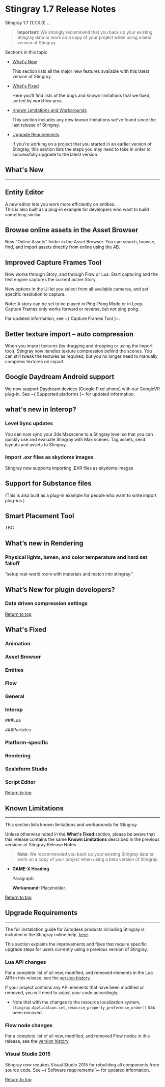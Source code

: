 # Stingray 1.7 Release Notes
<a name="top"></a>

Stingray 1.7 (1.7.X.0) ...

> **Important**: We strongly recommend that you back up your existing Stingray data or work on a copy of your project when using a beta version of Stingray.

Sections in this topic:

-	[What's New](#whats-new)

	This section lists all the major new features available with this latest version of Stingray.

-	[What's Fixed](#whats-fixed)

	Here you'll find lists of the bugs and known limitations that we fixed, sorted by workflow area.

-	[Known Limitations and Workarounds](#known-limitations)

	This section includes any new known limitations we've found since the last release of Stingray.

-	[Upgrade Requirements](#upgrade-requirements)

	If you're working on a project that you started in an earlier version of Stingray, this section lists the steps you may need to take in order to successfully upgrade to the latest version.

## What's New

* * *

## Entity Editor

A new editor lets you work more efficiently on entities.  
This is also built as a plug-in example for developers who want to build something similar. 

## Browse online assets in the Asset Browser
New “Online Assets” folder in the Asset Browser. You can search, browse, find, and import assets directly from online using the AB. 

## Improved Capture Frames Tool

Now works through Story, and through Flow or Lua. 
Start capturing and the test engine captures the current active Story. 

New options in the UI let you select from all available cameras, and set specific resolution to capture. 

Note: A story can be set to be played in Ping-Pong Mode or in Loop. Capture Frames only works forward or reverse, but not ping pong.

For updated information, see ~{ Capture Frames Tool }~.

## Better texture import – auto compression

When you import textures (by dragging and dropping or using the Import tool), Stingray now handles texture compression behind the scenes. You can still tweak the textures as required, but you no longer need to manually compress textures on import.

## Google Daydream Android support

We now support Daydream devices (Google Pixel phone) with our GoogleVR plug-in. See ~{ Supported platforms }~ for updated information.

## what's new in Interop? 

### Level Sync updates

You can now sync your 3ds Maxscene to a Stingray level so that you can quickly use and evaluate Stingray with Max scenes.
Tag assets, send layouts and assets to Stingray. 

### Import .exr files as skydome images

Stingray now supports importing .EXR files as skydome images

## Support for Substance files

(This is also built as a plug-in example for people who want to write import plug-ins.)

## Smart Placement Tool

TBC

## What’s new in Rendering

### Physical lights, lumen, and color temperature and hard set falloff

“setup real-world room with materials and match into stingray.”

## What’s New for plugin developers?

### Data driven compression settings

[Return to top](#top)

## What's Fixed

### Animation

### Asset Browser

### Entities

### Flow

### General

### Interop

###Lua

###Particles

### Platform-specific

### Rendering

### Scaleform Studio

### Script Editor

[Return to top](#top)

## Known Limitations

* * *

This section lists known limitations and workarounds for Stingray.

Unless otherwise noted in the **What's Fixed** section, please be aware that this release contains the same **Known Limitations** described in the previous versions of Stingray Release Notes.

> **Note**: We recommended you back up your existing Stingray data or work on a copy of your project when using a beta version of Stingray.

- **GAME-X Heading**

	Paragraph. 

	**Workaround:** Placeholder.

[Return to top](#top)

## Upgrade Requirements

* * *

The full installation guide for Autodesk products including Stingray is included in the Stingray online help, [here](http://www.autodesk.com/stingray-install-ENU "here").

This section explains the improvements and fixes that require specific upgrade steps for users currently using a previous version of Stingray.

### Lua API changes

For a complete list of all new, modified, and removed elements in the Lua API in this release, see the [version history](../../lua_ref/versions.html).

If your project contains any API elements that have been modified or removed, you will need to adjust your code accordingly.

-	Note that with the changes to the resource localization system, `stingray.Application.set_resource_property_preference_order()` has been removed.

### Flow node changes

For a complete list of all new, modified, and removed Flow nodes in this release, see the [version history](../../flow_ref/versions.html).

### Visual Studio 2015

Stingray now requires Visual Studio 2015 for rebuilding all components from source code. See ~{ Software requirements }~ for updated information.

[Return to top](#top)
